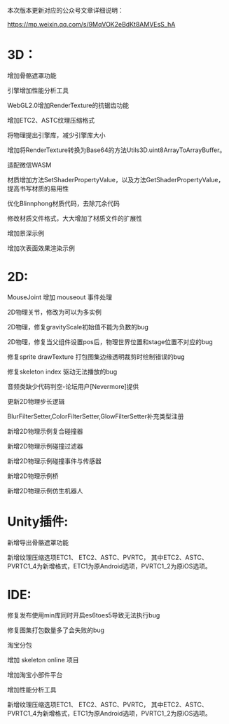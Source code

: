 本次版本更新对应的公众号文章详细说明：

https://mp.weixin.qq.com/s/9MqVOK2eBdKt8AMVEsS_hA



# 3D：

   增加骨骼遮罩功能

   引擎增加性能分析工具

   WebGL2.0增加RenderTexture的抗锯齿功能

   增加ETC2、ASTC纹理压缩格式

   将物理提出引擎库，减少引擎库大小

   增加将RenderTexture转换为Base64的方法Utils3D.uint8ArrayToArrayBuffer。

   适配微信WASM

   材质增加方法SetShaderPropertyValue，以及方法GetShaderPropertyValue，提高书写材质的易用性

   优化Blinnphong材质代码，去除兀余代码

   修改材质文件格式，大大增加了材质文件的扩展性

   增加景深示例

   增加次表面效果渲染示例

# 2D:

   MouseJoint 增加 mouseout 事件处理

   2D物理关节，修改为可以为多实例

   2D物理，修复gravityScale初始值不能为负数的bug

   2D物理，修复当父组件设置pos后，物理世界位置和stage位置不对应的bug

   修复sprite drawTexture 打包图集边缘透明裁剪时绘制错误的bug

   修复skeleton index 驱动无法播放的bug

   音频类缺少代码判空-论坛用户[Nevermore]提供

   更新2D物理步长逻辑

   BlurFilterSetter,ColorFilterSetter,GlowFilterSetter补充类型注册

   新增2D物理示例复合碰撞器

   新增2D物理示例碰撞过滤器

   新增2D物理示例碰撞事件与传感器

   新增2D物理示例桥

   新增2D物理示例仿生机器人

# Unity插件:

   新增导出骨骼遮罩功能

   新增纹理压缩选项ETC1、 ETC2、ASTC、PVRTC， 其中ETC2、ASTC、PVRTC1_4为新增格式，ETC1为原Android选项，PVRTC1_2为原iOS选项。

# IDE:

   修复发布使用min库同时开启es6toes5导致无法执行bug

   修复图集打包数量多了会失败的bug

   淘宝分包

   增加 skeleton online 项目

   增加淘宝小部件平台

   增加性能分析工具

   新增纹理压缩选项ETC1、 ETC2、ASTC、PVRTC， 其中ETC2、ASTC、PVRTC1_4为新增格式，ETC1为原Android选项，PVRTC1_2为原iOS选项。

